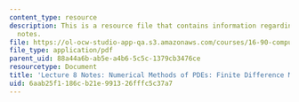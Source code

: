 ```yaml
---
content_type: resource
description: This is a resource file that contains information regarding lecture 8
  notes.
file: https://ol-ocw-studio-app-qa.s3.amazonaws.com/courses/16-90-computational-methods-in-aerospace-engineering-spring-2014/6aab25f1186cb21e991326fffc5c37a7_MIT16_90S14_Lecture8.pdf
file_type: application/pdf
parent_uid: 88a44a6b-ab5e-a4b6-5c5c-1379cb3476ce
resourcetype: Document
title: 'Lecture 8 Notes: Numerical Methods of PDEs: Finite Difference Methods 1'
uid: 6aab25f1-186c-b21e-9913-26fffc5c37a7
---
```

